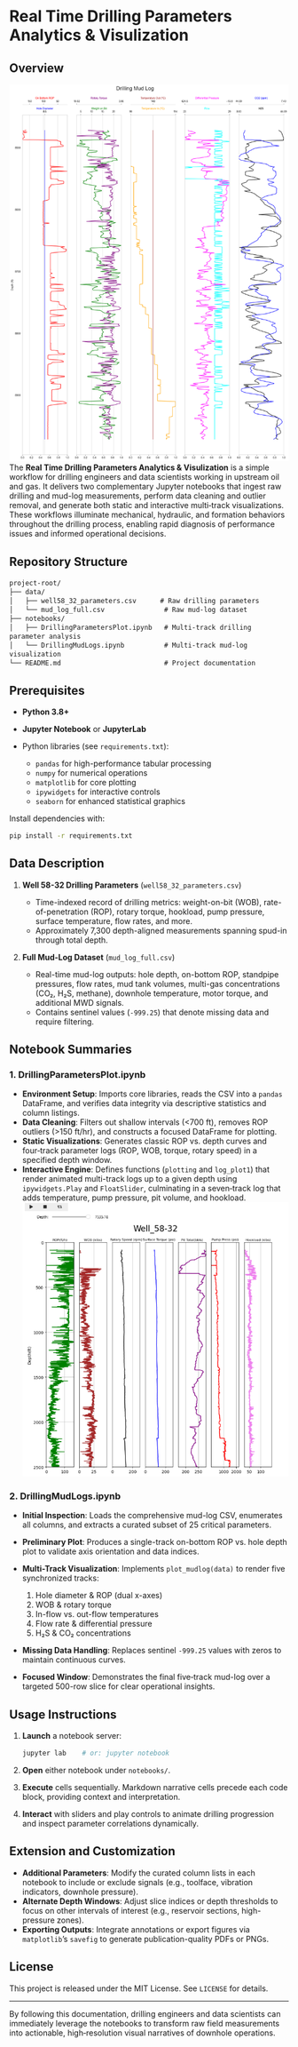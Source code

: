# Real Time Drilling Parameters Analytics & Visulization

## Overview
![Mudlogs](images/mudlog.png)
The **Real Time Drilling Parameters Analytics & Visulization** is a simple workflow for drilling engineers and data scientists working in upstream oil and gas. It delivers two complementary Jupyter notebooks that ingest raw drilling and mud-log measurements, perform data cleaning and outlier removal, and generate both static and interactive multi‐track visualizations. These workflows illuminate mechanical, hydraulic, and formation behaviors throughout the drilling process, enabling rapid diagnosis of performance issues and informed operational decisions.

## Repository Structure
 
```
project-root/
├── data/
│   ├── well58_32_parameters.csv      # Raw drilling parameters
│   └── mud_log_full.csv               # Raw mud-log dataset
├── notebooks/
│   ├── DrillingParametersPlot.ipynb   # Multi‑track drilling parameter analysis
│   └── DrillingMudLogs.ipynb          # Multi‑track mud-log visualization
└── README.md                          # Project documentation
```

## Prerequisites

* **Python 3.8+**
* **Jupyter Notebook** or **JupyterLab**
* Python libraries (see `requirements.txt`):

  * `pandas` for high-performance tabular processing
  * `numpy` for numerical operations
  * `matplotlib` for core plotting
  * `ipywidgets` for interactive controls
  * `seaborn` for enhanced statistical graphics

Install dependencies with:

```bash
pip install -r requirements.txt
```

## Data Description

1. **Well 58-32 Drilling Parameters** (`well58_32_parameters.csv`)

   * Time-indexed record of drilling metrics: weight-on-bit (WOB), rate-of-penetration (ROP), rotary torque, hookload, pump pressure, surface temperature, flow rates, and more.
   * Approximately 7,300 depth-aligned measurements spanning spud-in through total depth.

2. **Full Mud-Log Dataset** (`mud_log_full.csv`)

   * Real-time mud-log outputs: hole depth, on-bottom ROP, standpipe pressures, flow rates, mud tank volumes, multi-gas concentrations (CO₂, H₂S, methane), downhole temperature, motor torque, and additional MWD signals.
   * Contains sentinel values (`-999.25`) that denote missing data and require filtering.

## Notebook Summaries

### 1. DrillingParametersPlot.ipynb

* **Environment Setup**: Imports core libraries, reads the CSV into a `pandas` DataFrame, and verifies data integrity via descriptive statistics and column listings.
* **Data Cleaning**: Filters out shallow intervals (<700 ft), removes ROP outliers (>150 ft/hr), and constructs a focused DataFrame for plotting.
* **Static Visualizations**: Generates classic ROP vs. depth curves and four‑track parameter logs (ROP, WOB, torque, rotary speed) in a specified depth window.
* **Interactive Engine**: Defines functions (`plotting` and `log_plot1`) that render animated multi-track logs up to a given depth using `ipywidgets.Play` and `FloatSlider`, culminating in a seven‑track log that adds temperature, pump pressure, pit volume, and hookload.
![drillingparameterslog](images/drillingparameterslog-2.png)
### 2. DrillingMudLogs.ipynb

* **Initial Inspection**: Loads the comprehensive mud-log CSV, enumerates all columns, and extracts a curated subset of 25 critical parameters.
* **Preliminary Plot**: Produces a single-track on-bottom ROP vs. hole depth plot to validate axis orientation and data indices.
* **Multi-Track Visualization**: Implements `plot_mudlog(data)` to render five synchronized tracks:

  1. Hole diameter & ROP (dual x-axes)
  2. WOB & rotary torque
  3. In-flow vs. out-flow temperatures
  4. Flow rate & differential pressure
  5. H₂S & CO₂ concentrations
* **Missing Data Handling**: Replaces sentinel `-999.25` values with zeros to maintain continuous curves.
* **Focused Window**: Demonstrates the final five‑track mud-log over a targeted 500-row slice for clear operational insights.

## Usage Instructions

1. **Launch** a notebook server:

   ```bash
   jupyter lab    # or: jupyter notebook
   ```
2. **Open** either notebook under `notebooks/`.
3. **Execute** cells sequentially. Markdown narrative cells precede each code block, providing context and interpretation.
4. **Interact** with sliders and play controls to animate drilling progression and inspect parameter correlations dynamically.

## Extension and Customization

* **Additional Parameters**: Modify the curated column lists in each notebook to include or exclude signals (e.g., toolface, vibration indicators, downhole pressure).
* **Alternate Depth Windows**: Adjust slice indices or depth thresholds to focus on other intervals of interest (e.g., reservoir sections, high-pressure zones).
* **Exporting Outputs**: Integrate annotations or export figures via `matplotlib`’s `savefig` to generate publication-quality PDFs or PNGs.

## License

This project is released under the MIT License. See `LICENSE` for details.

---

By following this documentation, drilling engineers and data scientists can immediately leverage the notebooks to transform raw field measurements into actionable, high‐resolution visual narratives of downhole operations.
